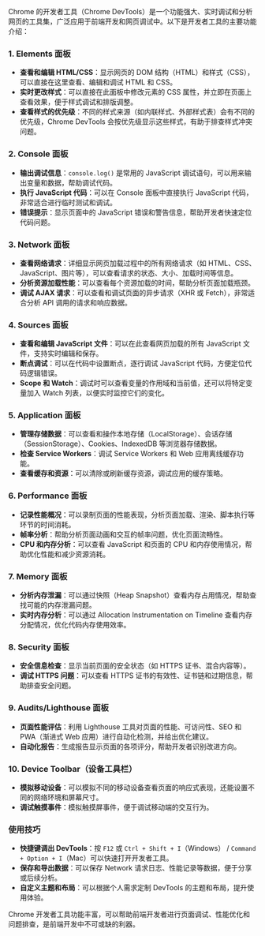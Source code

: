 Chrome 的开发者工具（Chrome DevTools）是一个功能强大、实时调试和分析网页的工具集，广泛应用于前端开发和网页调试中。以下是开发者工具的主要功能介绍：

### 1. **Elements 面板**
   - **查看和编辑 HTML/CSS**：显示网页的 DOM 结构（HTML）和样式（CSS），可以直接在这里查看、编辑和调试 HTML 和 CSS。
   - **实时更改样式**：可以直接在此面板中修改元素的 CSS 属性，并立即在页面上查看效果，便于样式调试和排版调整。
   - **查看样式的优先级**：不同的样式来源（如内联样式、外部样式表）会有不同的优先级，Chrome DevTools 会按优先级显示这些样式，有助于排查样式冲突问题。

### 2. **Console 面板**
   - **输出调试信息**：`console.log()` 是常用的 JavaScript 调试语句，可以用来输出变量和数据，帮助调试代码。
   - **执行 JavaScript 代码**：可以在 Console 面板中直接执行 JavaScript 代码，非常适合进行临时测试和调试。
   - **错误提示**：显示页面中的 JavaScript 错误和警告信息，帮助开发者快速定位代码问题。

### 3. **Network 面板**
   - **查看网络请求**：详细显示网页加载过程中的所有网络请求（如 HTML、CSS、JavaScript、图片等），可以查看请求的状态、大小、加载时间等信息。
   - **分析资源加载性能**：可以查看每个资源加载的时间，帮助分析页面加载瓶颈。
   - **调试 AJAX 请求**：可以查看和调试页面的异步请求（XHR 或 Fetch），非常适合分析 API 调用的请求和响应数据。

### 4. **Sources 面板**
   - **查看和编辑 JavaScript 文件**：可以在此查看网页加载的所有 JavaScript 文件，支持实时编辑和保存。
   - **断点调试**：可以在代码中设置断点，逐行调试 JavaScript 代码，方便定位代码逻辑错误。
   - **Scope 和 Watch**：调试时可以查看变量的作用域和当前值，还可以将特定变量加入 Watch 列表，以便实时监控它们的变化。

### 5. **Application 面板**
   - **管理存储数据**：可以查看和操作本地存储（LocalStorage）、会话存储（SessionStorage）、Cookies、IndexedDB 等浏览器存储数据。
   - **检查 Service Workers**：调试 Service Workers 和 Web 应用离线缓存功能。
   - **查看缓存和资源**：可以清除或刷新缓存资源，调试应用的缓存策略。

### 6. **Performance 面板**
   - **记录性能概况**：可以录制页面的性能表现，分析页面加载、渲染、脚本执行等环节的时间消耗。
   - **帧率分析**：帮助分析页面动画和交互的帧率问题，优化页面流畅性。
   - **CPU 和内存分析**：可以查看 JavaScript 和页面的 CPU 和内存使用情况，帮助优化性能和减少资源消耗。

### 7. **Memory 面板**
   - **分析内存泄漏**：可以通过快照（Heap Snapshot）查看内存占用情况，帮助查找可能的内存泄漏问题。
   - **实时内存分析**：可以通过 Allocation Instrumentation on Timeline 查看内存分配情况，优化代码内存使用效率。

### 8. **Security 面板**
   - **安全信息检查**：显示当前页面的安全状态（如 HTTPS 证书、混合内容等）。
   - **调试 HTTPS 问题**：可以查看 HTTPS 证书的有效性、证书链和过期信息，帮助排查安全问题。

### 9. **Audits/Lighthouse 面板**
   - **页面性能评估**：利用 Lighthouse 工具对页面的性能、可访问性、SEO 和 PWA（渐进式 Web 应用）进行自动化检测，并给出优化建议。
   - **自动化报告**：生成报告显示页面的各项评分，帮助开发者识别改进方向。

### 10. **Device Toolbar（设备工具栏）**
   - **模拟移动设备**：可以模拟不同的移动设备查看页面的响应式表现，还能设置不同的网络环境和屏幕尺寸。
   - **调试触摸事件**：模拟触摸屏事件，便于调试移动端的交互行为。

### 使用技巧
- **快捷键调出 DevTools**：按 `F12` 或 `Ctrl + Shift + I`（Windows） / `Command + Option + I`（Mac）可以快速打开开发者工具。
- **保存和导出数据**：可以保存 Network 请求日志、性能记录等数据，便于分享或后续分析。
- **自定义主题和布局**：可以根据个人需求定制 DevTools 的主题和布局，提升使用体验。

Chrome 开发者工具功能丰富，可以帮助前端开发者进行页面调试、性能优化和问题排查，是前端开发中不可或缺的利器。
